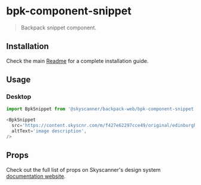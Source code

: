 # bpk-component-snippet

> Backpack snippet component.

## Installation

Check the main [Readme](https://github.com/skyscanner/backpack#usage) for a complete installation guide.

## Usage

### Desktop

```ts
import BpkSnippet from '@skyscanner/backpack-web/bpk-component-snippet';

<BpkSnippet
  src='https://content.skyscnr.com/m/f427e62297cce49/original/edinburgh-view-from-calton-hill.jpg',
  altText='image description',
/>
```

## Props

Check out the full list of props on Skyscanner's design system [documentation website](https://www.skyscanner.design/latest/components/snippet/compose-CaNywPG3).
